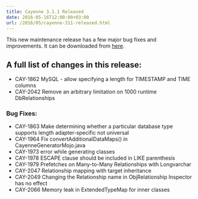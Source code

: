 ```yaml
---
title: Cayenne 3.1.1 Released
date: 2016-05-16T12:00:00+03:00
url: /2016/05/cayenne-311-released.html
--- 
```


This new maintenance release has a few major bug fixes and improvements.
It can be downloaded from [here](/download.html).

<div class="pb-3"><!-- gap 3rem --></div>
<h2 class="text-center">A full list of changes in this release:</h2>
<div class="pb-2"><!-- gap 2rem --></div>

* CAY-1862 MySQL - allow specifying a length for TIMESTAMP and TIME columns
* CAY-2042 Remove an arbitrary limitation on 1000 runtime DbRelationships

<div class="pb-2"><!-- gap 2rem --></div>

### Bug Fixes:

* CAY-1863 Make determining whether a particular database type supports length adapter-specific not universal
* CAY-1964 Fix convertAdditionalDataMaps() in CayenneGeneratorMojo.java
* CAY-1973 error while generating classes
* CAY-1978 ESCAPE clause should be included in LIKE parenthesis
* CAY-1979 Prefetches on Many-to-Many Relationships with Longvarchar
* CAY-2047 Relationship mapping with target inheritance
* CAY-2049 Changing the Relationship name in ObjRelationship Inspector has no effect
* CAY-2066 Memory leak in ExtendedTypeMap for inner classes